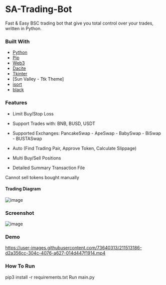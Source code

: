 # SA-Trading-Bot
Fast & Easy BSC trading bot that give you total control over your trades, written in Python.

### Built With

* [Python](https://www.python.org/)
* [Pip](https://pypi.org/project/pip/)
* [Web3](https://web3py.readthedocs.io/en/stable/)
* [Dacite](https://github.com/konradhalas/dacite)
* [Tkinter](https://docs.python.org/3/library/tkinter.html)
* [Sun Valley - Ttk Theme]
* [isort](https://pypi.org/project/isort/)
* [black](https://github.com/psf/black)

### Features

* Limit Buy/Stop Loss

* Support Trades with: BNB, BUSD, USDT

* Supported Exchanges: PancakeSwap - ApeSwap - BabySwap - BiSwap - BUSTASwap

* Auto (Find Trading Pair, Approve Token, Calculate Slippage)

* Multi Buy/Sell Positions

* Detailed Summary Transaction File

Cannot sell tokens bought manually


#### Trading Diagram
![image](https://user-images.githubusercontent.com/73640313/211512678-8a49e82a-b7f4-42e2-84e3-b9c8a0849c97.png)

### Screenshot
![image](https://user-images.githubusercontent.com/73640313/211512787-7a7aedfc-d766-441e-83ea-6fbc7559bdc2.png)

### Demo

https://user-images.githubusercontent.com/73640313/211513186-d2a356cc-304c-4076-a627-014d447f1914.mp4




### How To Run
pip3 install -r requirements.txt
Run main.py



